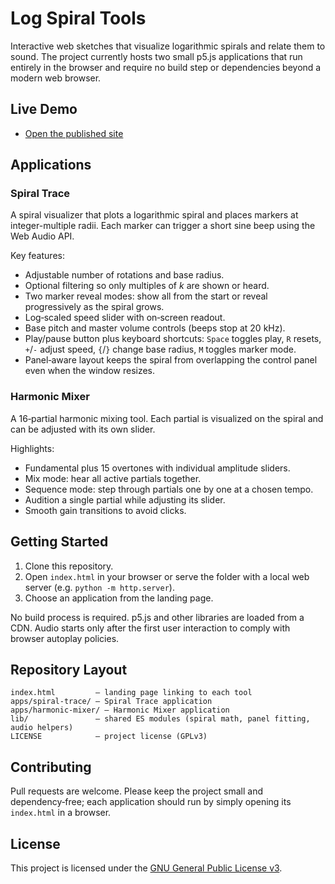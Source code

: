 # Log Spiral Tools

Interactive web sketches that visualize logarithmic spirals and relate them to sound.  The project currently hosts two small p5.js applications that run entirely in the browser and require no build step or dependencies beyond a modern web browser.

## Live Demo
- [Open the published site](https://atrianglehead.github.io/log-spiral/)

## Applications
### Spiral Trace
A spiral visualizer that plots a logarithmic spiral and places markers at integer-multiple radii.  Each marker can trigger a short sine beep using the Web Audio API.

Key features:
- Adjustable number of rotations and base radius.
- Optional filtering so only multiples of *k* are shown or heard.
- Two marker reveal modes: show all from the start or reveal progressively as the spiral grows.
- Log‑scaled speed slider with on‑screen readout.
- Base pitch and master volume controls (beeps stop at 20 kHz).
- Play/pause button plus keyboard shortcuts: `Space` toggles play, `R` resets, `+`/`-` adjust speed, `{`/`}` change base radius, `M` toggles marker mode.
- Panel‑aware layout keeps the spiral from overlapping the control panel even when the window resizes.

### Harmonic Mixer
A 16‑partial harmonic mixing tool.  Each partial is visualized on the spiral and can be adjusted with its own slider.

Highlights:
- Fundamental plus 15 overtones with individual amplitude sliders.
- Mix mode: hear all active partials together.
- Sequence mode: step through partials one by one at a chosen tempo.
- Audition a single partial while adjusting its slider.
- Smooth gain transitions to avoid clicks.

## Getting Started
1. Clone this repository.
2. Open `index.html` in your browser or serve the folder with a local web server (e.g. `python -m http.server`).
3. Choose an application from the landing page.

No build process is required.  p5.js and other libraries are loaded from a CDN.  Audio starts only after the first user interaction to comply with browser autoplay policies.

## Repository Layout
```
index.html         – landing page linking to each tool
apps/spiral-trace/ – Spiral Trace application
apps/harmonic-mixer/ – Harmonic Mixer application
lib/               – shared ES modules (spiral math, panel fitting, audio helpers)
LICENSE            – project license (GPLv3)
```

## Contributing
Pull requests are welcome.  Please keep the project small and dependency‑free; each application should run by simply opening its `index.html` in a browser.

## License
This project is licensed under the [GNU General Public License v3](LICENSE).
